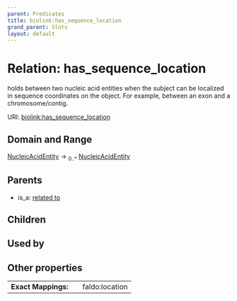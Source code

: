 ```yaml
---
parent: Predicates
title: biolink:has_sequence_location
grand_parent: Slots
layout: default
---
```


# Relation: has_sequence_location


holds between two nucleic acid entities when the subject can be localized in sequence coordinates on the object. For example, between an exon and a chromosome/contig.

URI: [biolink:has_sequence_location](https://w3id.org/biolink/vocab/has_sequence_location)

## Domain and Range

[NucleicAcidEntity](NucleicAcidEntity.md) ->  <sub>0..\*</sub> [NucleicAcidEntity](NucleicAcidEntity.md)

## Parents

 *  is_a: [related to](related_to.md)

## Children


## Used by


## Other properties

|  |  |  |
| --- | --- | --- |
| **Exact Mappings:** | | faldo:location |

